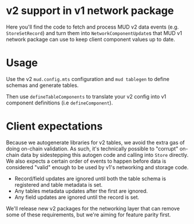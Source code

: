 # v2 support in v1 network package

Here you'll find the code to fetch and process MUD v2 data events (e.g. `StoreSetRecord`) and turn them into `NetworkComponentUpdate`s that MUD v1 network package can use to keep client component values up to date.

# Usage

Use the v2 `mud.config.mts` configuration and `mud tablegen` to define schemas and generate tables.

Then use `defineTableComponents` to translate your v2 config into v1 component definitions (i.e `defineComponent`).

# Client expectations

Because we autogenerate libraries for v2 tables, we avoid the extra gas of doing on-chain validation. As such, it's technically possible to "corrupt" on-chain data by sidestepping this autogen code and calling into `Store` directly. We also expects a certain order of events to happen before data is considered "valid" enough to be used by v1's networking and storage code.

- Record/field updates are ignored until both the table schema is registered and table metadata is set.
- Any tables metadata updates after the first are ignored.
- Any field updates are ignored until the record is set.

We'll release new v2 packages for the networking layer that can remove some of these requirements, but we're aiming for feature parity first.
